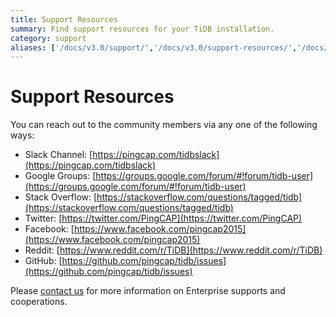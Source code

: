 ```yaml
---
title: Support Resources
summary: Find support resources for your TiDB installation.
category: support
aliases: ['/docs/v3.0/support/','/docs/v3.0/support-resources/','/docs/support/','/docs/support-resources/']
---
```


# Support Resources

You can reach out to the community members via any one of the following ways:

+ Slack Channel: [https://pingcap.com/tidbslack](https://pingcap.com/tidbslack)
+ Google Groups: [https://groups.google.com/forum/#!forum/tidb-user](https://groups.google.com/forum/#!forum/tidb-user)
+ Stack Overflow: [https://stackoverflow.com/questions/tagged/tidb](https://stackoverflow.com/questions/tagged/tidb)
+ Twitter: [https://twitter.com/PingCAP](https://twitter.com/PingCAP)
+ Facebook: [https://www.facebook.com/pingcap2015](https://www.facebook.com/pingcap2015)
+ Reddit: [https://www.reddit.com/r/TiDB](https://www.reddit.com/r/TiDB)
+ GitHub: [https://github.com/pingcap/tidb/issues](https://github.com/pingcap/tidb/issues)

Please [contact us](https://pingcap.com/contact-us/) for more information on Enterprise supports and cooperations.

